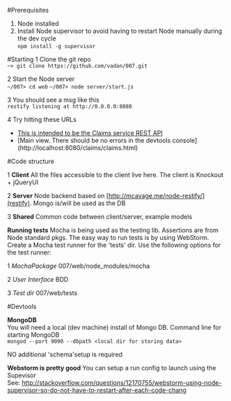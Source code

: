 #Prerequisites

1. Node installed
2. Install Node supervisor to avoid having to restart Node manually during the dev cycle<br/>
`npm install -g supervisor`

#Starting
1 Clone the git repo<br/>
`~> git clone https://github.com/vadan/007.git`

2 Start the Node server<br/>
`~/007> cd web`
`~/007> node server/start.js`

3 You should see a msg like this<br/>
`restify listening at http://0.0.0.0:8080`

4 Try hitting these URLs

  * [This is intended to be the Claims service REST API](http://localhost:8080/claim/100) 
  * [Main view. There should be no errors in the devtools console] (http://localhost:8080/claims/claims.html)


#Code structure
    
1 **Client** All the files accessible to the client live here. The client is Knockout + jQueryUI

2 **Server** Node backend based on [http://mcavage.me/node-restify/](restify). Mongo is/will be used as the DB

3 **Shared** Common code between client/server, example models

**Running tests**
Mocha is being used as the testing lib. Assertions are from Node standard pkgs.
The easy way to run tests is by using WebStorm. Create a Mocha test runner for the 'tests' dir.
Use the following options for the test runner:

1 *MochaPackage* 007/web/node_modules/mocha

2 *User Interface* BDD

3 *Test dir* 007/web/tests

#Devtools

**MongoDB** <br/>
You will need a local (dev machine) install of Mongo DB. 
Command line for starting MongoDB <br/>
`mongod --port 9090 --dbpath <local dir for storing data>`

NO additional 'schema'setup is required

**Webstorm is pretty good**
You can setup a run config to launch using the Supevisor <br/>
See: http://stackoverflow.com/questions/12170755/webstorm-using-node-supervisor-so-do-not-have-to-restart-after-each-code-chang


